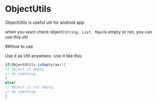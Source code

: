 # ObjectUtils

ObjectUtils is useful util for android app. 

when you want check object`(String, List, Map)`is empty or not, you can use this util


##How to use

Use it as Util anywhere. Use it like this:

```java
if(ObjectUtils.isEmpty(aa)){
// Object is empty.
// do somthing
}
else{
// Object is not empty.
// do somthing
}
```
